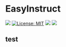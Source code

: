 # EasyInstruct

[![](https://camo.githubusercontent.com/61173aa1bd472f962bdb5893714c6dc0d0774ae3b4d390fae02089c6a9f2a235/68747470733a2f2f696d672e736869656c64732e696f2f62616467652f76657273696f6e2d76302e302e322d626c7565)](https://camo.githubusercontent.com/61173aa1bd472f962bdb5893714c6dc0d0774ae3b4d390fae02089c6a9f2a235/68747470733a2f2f696d672e736869656c64732e696f2f62616467652f76657273696f6e2d76302e302e322d626c7565) [![License: MIT](https://camo.githubusercontent.com/fd551ba4b042d89480347a0e74e31af63b356b2cac1116c7b80038f41b04a581/68747470733a2f2f696d672e736869656c64732e696f2f62616467652f4c6963656e73652d4d49542d677265656e2e737667)](https://opensource.org/licenses/MIT) [![](https://camo.githubusercontent.com/a189bcaba9cd5f1733dc4bdcd66d46917fdc0a7f4102dba3fc9e2952695a8628/68747470733a2f2f696d672e736869656c64732e696f2f6769746875622f6c6173742d636f6d6d69742f7a6a756e6c702f45617379496e7374727563743f636f6c6f723d677265656e)](https://camo.githubusercontent.com/a189bcaba9cd5f1733dc4bdcd66d46917fdc0a7f4102dba3fc9e2952695a8628/68747470733a2f2f696d672e736869656c64732e696f2f6769746875622f6c6173742d636f6d6d69742f7a6a756e6c702f45617379496e7374727563743f636f6c6f723d677265656e) [![](https://camo.githubusercontent.com/eafac29b763e18c4d80c680d6a179f348cfa2afbc8d3a45642df19fd580d2404/68747470733a2f2f696d672e736869656c64732e696f2f62616467652f5052732d57656c636f6d652d726564)](https://camo.githubusercontent.com/eafac29b763e18c4d80c680d6a179f348cfa2afbc8d3a45642df19fd580d2404/68747470733a2f2f696d672e736869656c64732e696f2f62616467652f5052732d57656c636f6d652d726564)

## test

